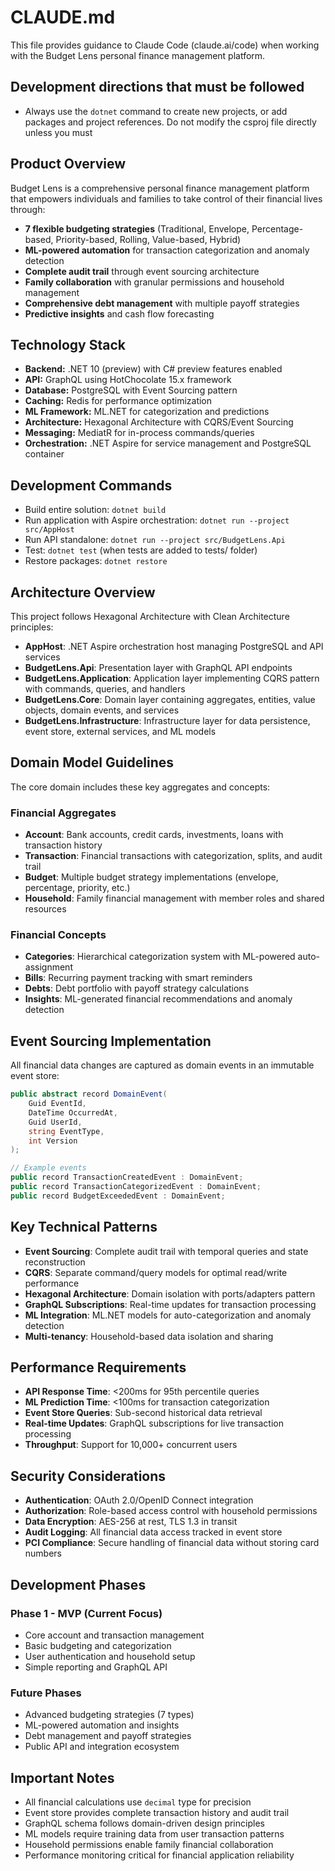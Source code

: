# CLAUDE.md

This file provides guidance to Claude Code (claude.ai/code) when working with the Budget Lens personal finance management platform.

## Development directions that must be followed

- Always use the `dotnet` command to create new projects, or add packages and project references. Do not modify the csproj file directly unless you must

## Product Overview

Budget Lens is a comprehensive personal finance management platform that empowers individuals and families to take control of their financial lives through:

- **7 flexible budgeting strategies** (Traditional, Envelope, Percentage-based, Priority-based, Rolling, Value-based, Hybrid)
- **ML-powered automation** for transaction categorization and anomaly detection
- **Complete audit trail** through event sourcing architecture
- **Family collaboration** with granular permissions and household management
- **Comprehensive debt management** with multiple payoff strategies
- **Predictive insights** and cash flow forecasting

## Technology Stack

- **Backend:** .NET 10 (preview) with C# preview features enabled
- **API:** GraphQL using HotChocolate 15.x framework
- **Database:** PostgreSQL with Event Sourcing pattern
- **Caching:** Redis for performance optimization
- **ML Framework:** ML.NET for categorization and predictions
- **Architecture:** Hexagonal Architecture with CQRS/Event Sourcing
- **Messaging:** MediatR for in-process commands/queries
- **Orchestration:** .NET Aspire for service management and PostgreSQL container

## Development Commands

- Build entire solution: `dotnet build`
- Run application with Aspire orchestration: `dotnet run --project src/AppHost`
- Run API standalone: `dotnet run --project src/BudgetLens.Api`
- Test: `dotnet test` (when tests are added to tests/ folder)
- Restore packages: `dotnet restore`

## Architecture Overview

This project follows Hexagonal Architecture with Clean Architecture principles:

- **AppHost**: .NET Aspire orchestration host managing PostgreSQL and API services
- **BudgetLens.Api**: Presentation layer with GraphQL API endpoints
- **BudgetLens.Application**: Application layer implementing CQRS pattern with commands, queries, and handlers
- **BudgetLens.Core**: Domain layer containing aggregates, entities, value objects, domain events, and services
- **BudgetLens.Infrastructure**: Infrastructure layer for data persistence, event store, external services, and ML models

## Domain Model Guidelines

The core domain includes these key aggregates and concepts:

### Financial Aggregates
- **Account**: Bank accounts, credit cards, investments, loans with transaction history
- **Transaction**: Financial transactions with categorization, splits, and audit trail
- **Budget**: Multiple budget strategy implementations (envelope, percentage, priority, etc.)
- **Household**: Family financial management with member roles and shared resources

### Financial Concepts
- **Categories**: Hierarchical categorization system with ML-powered auto-assignment
- **Bills**: Recurring payment tracking with smart reminders
- **Debts**: Debt portfolio with payoff strategy calculations
- **Insights**: ML-generated financial recommendations and anomaly detection

## Event Sourcing Implementation

All financial data changes are captured as domain events in an immutable event store:

```csharp
public abstract record DomainEvent(
    Guid EventId,
    DateTime OccurredAt,
    Guid UserId,
    string EventType,
    int Version
);

// Example events
public record TransactionCreatedEvent : DomainEvent;
public record TransactionCategorizedEvent : DomainEvent;
public record BudgetExceededEvent : DomainEvent;
```

## Key Technical Patterns

- **Event Sourcing**: Complete audit trail with temporal queries and state reconstruction
- **CQRS**: Separate command/query models for optimal read/write performance
- **Hexagonal Architecture**: Domain isolation with ports/adapters pattern
- **GraphQL Subscriptions**: Real-time updates for transaction processing
- **ML Integration**: ML.NET models for auto-categorization and anomaly detection
- **Multi-tenancy**: Household-based data isolation and sharing

## Performance Requirements

- **API Response Time**: <200ms for 95th percentile queries
- **ML Prediction Time**: <100ms for transaction categorization
- **Event Store Queries**: Sub-second historical data retrieval
- **Real-time Updates**: GraphQL subscriptions for live transaction processing
- **Throughput**: Support for 10,000+ concurrent users

## Security Considerations

- **Authentication**: OAuth 2.0/OpenID Connect integration
- **Authorization**: Role-based access control with household permissions
- **Data Encryption**: AES-256 at rest, TLS 1.3 in transit
- **Audit Logging**: All financial data access tracked in event store
- **PCI Compliance**: Secure handling of financial data without storing card numbers

## Development Phases

### Phase 1 - MVP (Current Focus)
- Core account and transaction management
- Basic budgeting and categorization
- User authentication and household setup
- Simple reporting and GraphQL API

### Future Phases
- Advanced budgeting strategies (7 types)
- ML-powered automation and insights
- Debt management and payoff strategies
- Public API and integration ecosystem

## Important Notes

- All financial calculations use `decimal` type for precision
- Event store provides complete transaction history and audit trail
- GraphQL schema follows domain-driven design principles
- ML models require training data from user transaction patterns
- Household permissions enable family financial collaboration
- Performance monitoring critical for financial application reliability
